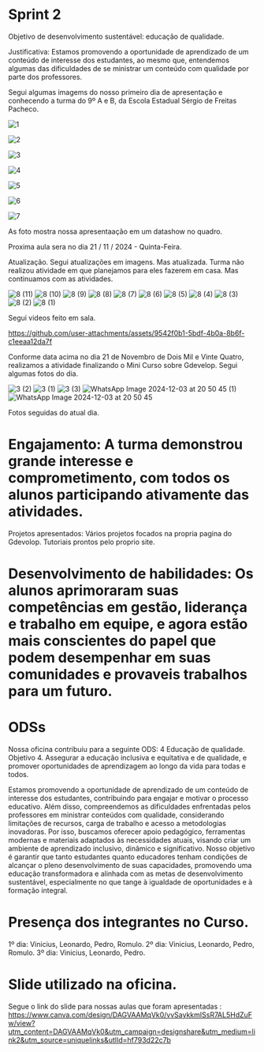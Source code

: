 # Sprint 2

Objetivo de desenvolvimento sustentável: educação de qualidade.

Justificativa: Estamos promovendo a oportunidade de aprendizado de um conteúdo de interesse dos estudantes, ao mesmo que,
entendemos algumas das dificuldades de se ministrar um conteúdo com qualidade por parte dos professores.

Segui algumas imagems do nosso primeiro dia de apresentação e conhecendo a turma do 9º A e B, da Escola Estadual Sérgio de Freitas Pacheco.


![1](https://github.com/user-attachments/assets/ebaa2ec1-2d54-4395-8a5b-40a776a67363)

![2](https://github.com/user-attachments/assets/69ba0196-ad39-4367-b876-337152ed8208)

![3](https://github.com/user-attachments/assets/f788455d-d8db-4402-b214-5874807aea0a)

![4](https://github.com/user-attachments/assets/84a67435-37be-4697-ab8a-8af1d4714997)

![5](https://github.com/user-attachments/assets/f80b9d65-2f6f-435f-a181-8eb63bdfd834)

![6](https://github.com/user-attachments/assets/428696eb-9706-4e41-8652-776b618cd59a)

![7](https://github.com/user-attachments/assets/ccbd5275-55c7-44eb-ad34-1edb2e6cd213)

As foto mostra nossa apresentaação em um datashow no quadro. 

Proxima aula sera no dia 21 / 11 / 2024 - Quinta-Feira. 

Atualização.
Segui atualizações em imagens. Mas atualizada.
Turma não realizou atividade em que planejamos para eles fazerem em casa. Mas continuamos com as atividades.


![8 (11)](https://github.com/user-attachments/assets/4a009c5e-6d7a-45b7-898f-ab44f2b1a8a1)
![8 (10)](https://github.com/user-attachments/assets/3de47a08-392a-44d0-a190-457eb06d5201)
![8 (9)](https://github.com/user-attachments/assets/e958cf35-63eb-40ad-9246-4e9b5c3852c0)
![8 (8)](https://github.com/user-attachments/assets/3655daaf-c458-43c7-98eb-254172b471ce)
![8 (7)](https://github.com/user-attachments/assets/f9f92316-3aa6-47f7-8341-f62116f46950)
![8 (6)](https://github.com/user-attachments/assets/485efff3-2a87-47dc-9b84-ff6a4b953c51)
![8 (5)](https://github.com/user-attachments/assets/2e83d7f0-3766-4f13-9beb-88d9a2bd6a1c)
![8 (4)](https://github.com/user-attachments/assets/19dda54e-5562-46aa-ab7f-2b73c9d4ab62)
![8 (3)](https://github.com/user-attachments/assets/3038e711-e1c2-4d8a-92b6-6c8d30eecc57)
![8 (2)](https://github.com/user-attachments/assets/01118042-b656-49a4-aebd-cf4e9c481440)
![8 (1)](https://github.com/user-attachments/assets/32f82063-3dde-4a3e-a8b0-4177031ea72e)

Segui videos feito em sala.



https://github.com/user-attachments/assets/9542f0b1-5bdf-4b0a-8b6f-c1eeaa12da7f


Conforme data acima no dia 21 de Novembro de Dois Mil e Vinte Quatro, realizamos a atividade finalizando o Mini Curso sobre Gdevelop. 
Segui algumas fotos do dia. 

![3 (2)](https://github.com/user-attachments/assets/db0f5349-cd6c-4102-9ab0-25cf1e2e1da3)
![3 (1)](https://github.com/user-attachments/assets/2fb7b551-ae5a-4aa5-95bf-5fa6b3a680c4)
![3 (3)](https://github.com/user-attachments/assets/84d67609-a2ef-4c0e-9ef2-e4c7c623dd35)
![WhatsApp Image 2024-12-03 at 20 50 45 (1)](https://github.com/user-attachments/assets/841b7fb1-3356-4f6e-9b5f-75d84df9e864)
![WhatsApp Image 2024-12-03 at 20 50 45](https://github.com/user-attachments/assets/d1e8d052-2568-4d8b-86b0-f2d53eb09c68)

Fotos seguidas do atual dia. 

#  Engajamento: A turma demonstrou grande interesse e comprometimento, com todos os alunos participando ativamente das atividades.
Projetos apresentados: Vários projetos focados na propria pagina do Gdevolop. Tutoriais prontos pelo proprio site. 
#  Desenvolvimento de habilidades: Os alunos aprimoraram suas competências em gestão, liderança e trabalho em equipe, e agora estão mais conscientes do papel que podem desempenhar em suas comunidades e provaveis trabalhos para um futuro. 

#  ODSs
Nossa oficina contribuiu para a seguinte ODS: 4 Educação de qualidade.
Objetivo 4. Assegurar a educação inclusiva e equitativa e de qualidade, e promover oportunidades de aprendizagem ao longo da vida para todas e todos.

Estamos promovendo a oportunidade de aprendizado de um conteúdo de interesse dos estudantes, contribuindo para engajar e motivar o processo educativo. Além disso, compreendemos as dificuldades enfrentadas pelos professores em ministrar conteúdos com qualidade, considerando limitações de recursos, carga de trabalho e acesso a metodologias inovadoras. Por isso, buscamos oferecer apoio pedagógico, ferramentas modernas e materiais adaptados às necessidades atuais, visando criar um ambiente de aprendizado inclusivo, dinâmico e significativo.
Nosso objetivo é garantir que tanto estudantes quanto educadores tenham condições de alcançar o pleno desenvolvimento de suas capacidades, promovendo uma educação transformadora e alinhada com as metas de desenvolvimento sustentável, especialmente no que tange à igualdade de oportunidades e à formação integral.

#  Presença dos integrantes no Curso.
1º dia: Vinicius, Leonardo, Pedro, Romulo.
2º dia: Vinicius, Leonardo, Pedro, Romulo.
3º dia: Vinicius, Leonardo, Pedro.

# Slide utilizado na oficina.
Segue o link do slide para nossas aulas que foram apresentadas : https://www.canva.com/design/DAGVAAMqVk0/vvSaykkmISsR7AL5HdZuFw/view?utm_content=DAGVAAMqVk0&utm_campaign=designshare&utm_medium=link2&utm_source=uniquelinks&utlId=hf793d22c7b







